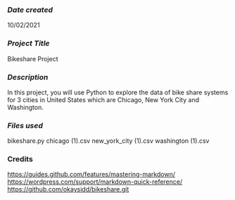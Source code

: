 ### *Date created*
10/02/2021

### *Project Title*
Bikeshare Project

### *Description*
In this project, you will use Python to explore the data of bike share systems for 3 cities in United States which are Chicago, New York City and Washington.

### *Files used*
bikeshare.py
chicago (1).csv
new_york_city (1).csv
washington (1).csv

### **Credits**
https://guides.github.com/features/mastering-markdown/
https://wordpress.com/support/markdown-quick-reference/
https://github.com/okaysidd/bikeshare.git
